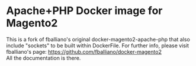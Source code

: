 # Apache+PHP Docker image for Magento2

This is a fork of fballiano's original docker-magento2-apache-php that also include "sockets" to be built within DockerFile. For further info, please visit fballiano's page: 
https://github.com/fballiano/docker-magento2  
All the documentation is there.
